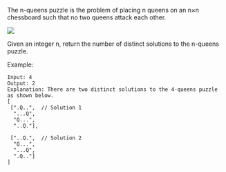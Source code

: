 <!--
 * @Author: shaqsnake
 * @Email: shaqsnake@gmail.com
 * @Date: 2019-08-19 17:06:01
 * @LastEditTime: 2019-08-19 17:06:28
 * @Description: 52. N-Queens II
 -->

The n-queens puzzle is the problem of placing n queens on an n×n chessboard such that no two queens attack each other.

![](https://assets.leetcode.com/uploads/2018/10/12/8-queens.png)

Given an integer n, return the number of distinct solutions to the n-queens puzzle.

Example:
```
Input: 4
Output: 2
Explanation: There are two distinct solutions to the 4-queens puzzle as shown below.
[
 [".Q..",  // Solution 1
  "...Q",
  "Q...",
  "..Q."],

 ["..Q.",  // Solution 2
  "Q...",
  "...Q",
  ".Q.."]
]
```